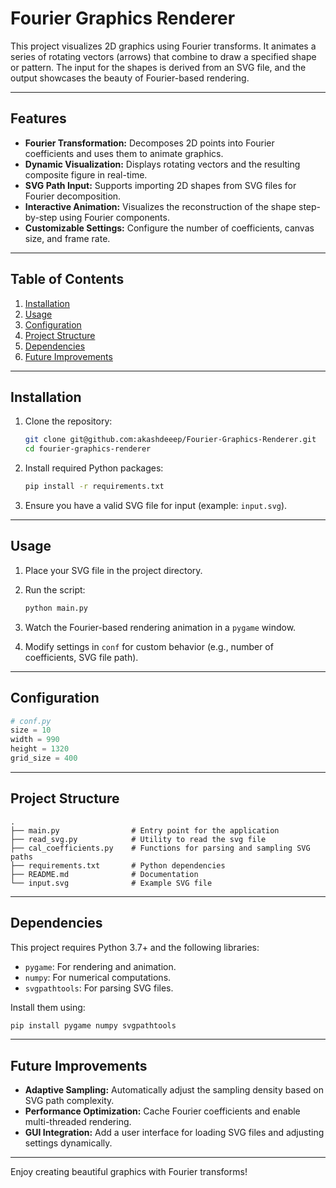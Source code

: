 # Fourier Graphics Renderer

This project visualizes 2D graphics using Fourier transforms. It animates a series of rotating vectors (arrows) that combine to draw a specified shape or pattern. The input for the shapes is derived from an SVG file, and the output showcases the beauty of Fourier-based rendering.

---

## Features

- **Fourier Transformation:** Decomposes 2D points into Fourier coefficients and uses them to animate graphics.
- **Dynamic Visualization:** Displays rotating vectors and the resulting composite figure in real-time.
- **SVG Path Input:** Supports importing 2D shapes from SVG files for Fourier decomposition.
- **Interactive Animation:** Visualizes the reconstruction of the shape step-by-step using Fourier components.
- **Customizable Settings:** Configure the number of coefficients, canvas size, and frame rate.

---

## Table of Contents

1. [Installation](#installation)
2. [Usage](#usage)
3. [Configuration](#configuration)
4. [Project Structure](#project-structure)
5. [Dependencies](#dependencies)
6. [Future Improvements](#future-improvements)

---

## Installation

1. Clone the repository:

   ```bash
   git clone git@github.com:akashdeeep/Fourier-Graphics-Renderer.git
   cd fourier-graphics-renderer
   ```

2. Install required Python packages:

   ```bash
   pip install -r requirements.txt
   ```

3. Ensure you have a valid SVG file for input (example: `input.svg`).

---

## Usage

1. Place your SVG file in the project directory.

2. Run the script:

   ```bash
   python main.py
   ```

3. Watch the Fourier-based rendering animation in a `pygame` window.

4. Modify settings in `conf` for custom behavior (e.g., number of coefficients, SVG file path).

---

## Configuration

```python
# conf.py
size = 10
width = 990
height = 1320
grid_size = 400
```

---

## Project Structure

```
.
├── main.py                # Entry point for the application
├── read_svg.py            # Utility to read the svg file
├── cal_coefficients.py    # Functions for parsing and sampling SVG paths
├── requirements.txt       # Python dependencies
├── README.md              # Documentation
└── input.svg              # Example SVG file
```

---

## Dependencies

This project requires Python 3.7+ and the following libraries:

- `pygame`: For rendering and animation.
- `numpy`: For numerical computations.
- `svgpathtools`: For parsing SVG files.

Install them using:

```bash
pip install pygame numpy svgpathtools
```

---

## Future Improvements

- **Adaptive Sampling:** Automatically adjust the sampling density based on SVG path complexity.
- **Performance Optimization:** Cache Fourier coefficients and enable multi-threaded rendering.
- **GUI Integration:** Add a user interface for loading SVG files and adjusting settings dynamically.

---

Enjoy creating beautiful graphics with Fourier transforms!

